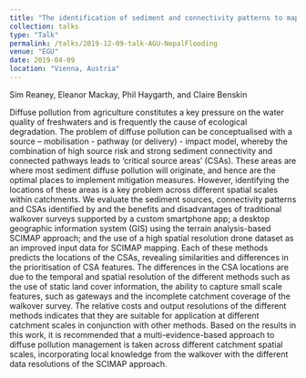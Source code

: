 ```yaml
---
title: "The identification of sediment and connectivity patterns to map critical source areas across scales for effective mitigation of diffuse sediment pollution"
collection: talks
type: "Talk"
permalink: /talks/2019-12-09-talk-AGU-NepalFlooding
venue: "EGU"
date: 2019-04-09
location: "Vienna, Austria"
---
```


Sim Reaney, Eleanor Mackay, Phil Haygarth, and Claire Benskin

Diffuse pollution from agriculture constitutes a key pressure on the water quality of freshwaters and is frequently the cause of ecological degradation. The problem of diffuse pollution can be conceptualised with a source – mobilisation - pathway (or delivery) - impact model, whereby the combination of high source risk and strong sediment connectivity and connected pathways leads to ‘critical source areas’ (CSAs). These areas are where most sediment diffuse pollution will originate, and hence are the optimal places to implement mitigation measures. However, identifying the locations of these areas is a key problem across different spatial scales within catchments. We evaluate the sediment sources, connectivity patterns and CSAs identified by and the benefits and disadvantages of traditional walkover surveys supported by a custom smartphone app; a desktop geographic information system (GIS) using the terrain analysis-based SCIMAP approach; and the use of a high spatial resolution drone dataset as an improved input data for SCIMAP mapping. Each of these methods predicts the locations of the CSAs, revealing similarities and differences in the prioritisation of CSA features. The differences in the CSA locations are due to the temporal and spatial resolution of the different methods such as the use of static land cover information, the ability to capture small scale features, such as gateways and the incomplete catchment coverage of the walkover survey. The relative costs and output resolutions of the different methods indicates that they are suitable for application at different catchment scales in conjunction with other methods. Based on the results in this work, it is recommended that a multi-evidence-based approach to diffuse pollution management is taken across different catchment spatial scales, incorporating local knowledge from the walkover with the different data resolutions of the SCIMAP approach.
